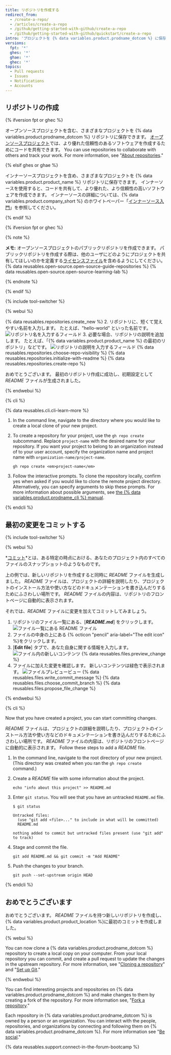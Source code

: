 ```yaml
---
title: リポジトリを作成する
redirect_from:
  - /create-a-repo/
  - /articles/create-a-repo
  - /github/getting-started-with-github/create-a-repo
  - /github/getting-started-with-github/quickstart/create-a-repo
intro: 'プロジェクトを {% data variables.product.prodname_dotcom %} に保存するには、それを保存するためのリポジトリを作成する必要があります。'
versions:
  fpt: '*'
  ghes: '*'
  ghae: '*'
  ghec: '*'
topics:
  - Pull requests
  - Issues
  - Notifications
  - Accounts
---
```


## リポジトリの作成

{% ifversion fpt or ghec %}

オープンソースプロジェクトを含む、さまざまなプロジェクトを {% data variables.product.prodname_dotcom %} リポジトリに保存できます。 [オープンソースプロジェクト](http://opensource.org/about)では、より優れた信頼性のあるソフトウェアを作成するためにコードを共有できます。 You can use repositories to collaborate with others and track your work. For more information, see "[About repositories](/github/creating-cloning-and-archiving-repositories/creating-a-repository-on-github/about-repositories)."

{% elsif ghes or ghae %}

インナーソースプロジェクトを含め、さまざまなプロジェクトを {% data variables.product.product_name %} リポジトリに保存できます。 インナーソースを使用すると、コードを共有して、より優れた、より信頼性の高いソフトウェアを作成できます。 インナーソースの詳細については、{% data variables.product.company_short %} のホワイトペーパー「[インナーソース入門](https://resources.github.com/whitepapers/introduction-to-innersource/)」を参照してください。

{% endif %}

{% ifversion fpt or ghec %}

{% note %}

**メモ:** オープンソースプロジェクトのパブリックリポジトリを作成できます。 パブリックリポジトリを作成する際は、他のユーザにどのようにプロジェクトを共有してほしいのかを定義する[ライセンスファイル](https://choosealicense.com/)を含めるようにしてください。 {% data reusables.open-source.open-source-guide-repositories %} {% data reusables.open-source.open-source-learning-lab %}

{% endnote %}

{% endif %}

{% include tool-switcher %}

{% webui %}

{% data reusables.repositories.create_new %}
2. リポジトリに、短くて覚えやすい名前を入力します。 たとえば、"hello-world" といった名前です。 ![リポジトリ名を入力するフィールド](/assets/images/help/repository/create-repository-name.png)
3. 必要な場合、リポジトリの説明を追加します。 たとえば、「{% data variables.product.product_name %} の最初のリポジトリ」などです。 ![リポジトリの説明を入力するフィールド](/assets/images/help/repository/create-repository-desc.png)
{% data reusables.repositories.choose-repo-visibility %}
{% data reusables.repositories.initialize-with-readme %}
{% data reusables.repositories.create-repo %}

おめでとうございます。 最初のリポジトリ作成に成功し、初期設定として *README* ファイルが生成されました。

{% endwebui %}

{% cli %}

{% data reusables.cli.cli-learn-more %}

1. In the command line, navigate to the directory where you would like to create a local clone of your new project.
2. To create a repository for your project, use the `gh repo create` subcommand. Replace `project-name` with the desired name for your repository. If you want your project to belong to an organization instead of to your user account, specify the organization name and project name with `organization-name/project-name`.

   ```shell
   gh repo create <em>project-name</em>
   ```

3. Follow the interactive prompts. To clone the repository locally, confirm yes when asked if you would like to clone the remote project directory. Alternatively, you can specify arguments to skip these prompts. For more information about possible arguments, see [the {% data variables.product.prodname_cli %} manual](https://cli.github.com/manual/gh_repo_create).

{% endcli %}

## 最初の変更をコミットする

{% include tool-switcher %}

{% webui %}

*[コミット](/articles/github-glossary#commit)*とは、ある特定の時点における、あなたのプロジェクト内のすべてのファイルのスナップショットのようなものです。

上の例では、新しいリポジトリを作成すると同時に *README* ファイルを生成しました。 *README* ファイルは、プロジェクトの詳細を説明したり、プロジェクトのインストール方法や使い方などのドキュメンテーションを書き込んだりするためにふさわしい場所です。 *README* ファイルの内容は、リポジトリのフロントページに自動的に表示されます。

それでは、*README* ファイルに変更を加えてコミットしてみましょう。

1. リポジトリのファイル一覧にある、[***README.md***] をクリックします。 ![ファイル一覧にある README ファイル](/assets/images/help/repository/create-commit-open-readme.png)
2. ファイルの中身の上にある {% octicon "pencil" aria-label="The edit icon" %}をクリックします。
3. [**Edit file**] タブで、あなた自身に関する情報を入力します。 ![ファイル内の新しいコンテンツ](/assets/images/help/repository/edit-readme-light.png)
{% data reusables.files.preview_change %}
5. ファイルに加えた変更を確認します。 新しいコンテンツは緑色で表示されます。 ![ファイルプレビュービュー](/assets/images/help/repository/create-commit-review.png)
{% data reusables.files.write_commit_message %}
{% data reusables.files.choose_commit_branch %}
{% data reusables.files.propose_file_change %}

{% endwebui %}

{% cli %}

Now that you have created a project, you can start committing changes.

*README* ファイルは、プロジェクトの詳細を説明したり、プロジェクトのインストール方法や使い方などのドキュメンテーションを書き込んだりするためにふさわしい場所です。 *README* ファイルの内容は、リポジトリのフロントページに自動的に表示されます。 Follow these steps to add a *README* file.

1. In the command line, navigate to the root directory of your new project. (This directory was created when you ran the `gh repo create` command.)
1. Create a *README* file with some information about the project.

    ```shell
    echo "info about this project" >> README.md
    ```

1. Enter `git status`. You will see that you have an untracked `README.md` file.

    ```shell
    $ git status

    Untracked files:
      (use "git add <file>..." to include in what will be committed)
      README.md

    nothing added to commit but untracked files present (use "git add" to track)
    ```

1. Stage and commit the file.

    ```shell
    git add README.md && git commit -m "Add README"
    ```

1. Push the changes to your branch.

    ```shell
    git push --set-upstream origin HEAD
    ```

{% endcli %}

## おめでとうございます

おめでとうございます。 *README* ファイルを持つ新しいリポジトリを作成し、{% data variables.product.product_location %}に最初のコミットを作成しました。

{% webui %}

You can now clone a {% data variables.product.prodname_dotcom %} repository to create a local copy on your computer. From your local repository you can commit, and create a pull request to update the changes in the upstream repository. For more information, see "[Cloning a repository](/github/creating-cloning-and-archiving-repositories/cloning-a-repository)" and "[Set up Git](/articles/set-up-git)."

{% endwebui %}

You can find interesting projects and repositories on {% data variables.product.prodname_dotcom %} and make changes to them by creating a fork of the repository. For more information see, "[Fork a repository](/articles/fork-a-repo)."

Each repository in {% data variables.product.prodname_dotcom %} is owned by a person or an organization. You can interact with the people, repositories, and organizations by connecting and following them on {% data variables.product.prodname_dotcom %}. For more information see "[Be social](/articles/be-social)."

{% data reusables.support.connect-in-the-forum-bootcamp %}
